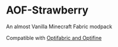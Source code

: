 # AOF-Strawberry

An almost Vanilla Minecraft Fabric modpack

Compatible with [Optifabric and Optifine](https://github.com/modmuss50/OptiFabric)
